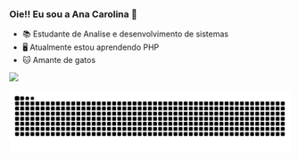 ### Oie!! Eu sou a Ana Carolina 👋

<!--
**acarolinager/acarolinager** is a ✨ _special_ ✨ repository because its `README.md` (this file) appears on your GitHub profile.

Here are some ideas to get you started: -->


- 📚 Estudante de Analise e desenvolvimento de sistemas 
- 🖥️ Atualmente estou aprendendo PHP
- 🐱 Amante de gatos 

<div>
  <a href="https://github.com/acarolinager">
  <img height="180em" src="https://github-readme-stats.vercel.app/api?username=acarolinager&show_icons=true&theme=radical&include_all_commits=true&count_private=true"/>
 <!-- <img height="180em" src="https://github-readme-stats.vercel.app/api/top-langs/?username=acarolinager&layout=compact&langs_count=7&theme=dracula"/> -->
</div>

 ![Snake animation](https://github.com/acarolinager/acarolinager/blob/output/github-contribution-grid-snake.svg)

